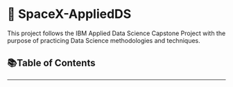# 🚀 SpaceX-AppliedDS
This project follows the IBM Applied Data Science Capstone Project with the purpose of practicing Data Science methodologies and techniques. 

## 📚Table of Contents

***
